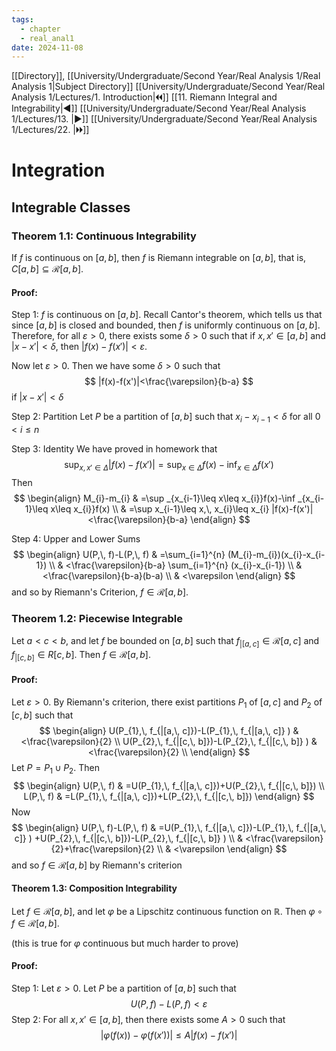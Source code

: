 ```yaml
---
tags:
  - chapter
  - real_anal1
date: 2024-11-08
---
```

[[Directory]], [[University/Undergraduate/Second Year/Real Analysis 1/Real Analysis 1|Subject Directory]]
[[University/Undergraduate/Second Year/Real Analysis 1/Lectures/1. Introduction|🞀🞀]] [[11. Riemann Integral and Integrability|◀]] [[University/Undergraduate/Second Year/Real Analysis 1/Lectures/13. |▶]] [[University/Undergraduate/Second Year/Real Analysis 1/Lectures/22. |🞂🞂]]
# Integration
## Integrable Classes
### Theorem 1.1: Continuous Integrability
If $f$ is continuous on ${} [a,\, b] {}$, then $f$ is Riemann integrable on ${} [a,\, b] {}$, that is, ${} C[a,\, b] \subseteq \mathcal{R}[a,\, b] {}$. 
#### Proof:
Step 1: $f$ is continuous on ${} [a,\, b] {}$.
Recall Cantor's theorem, which tells us that since ${} [a,\, b] {}$ is closed and bounded, then $f$ is uniformly continuous on ${} [a,\, b] {}$. Therefore, for all $\varepsilon>0 {}$, there exists some $\delta>0 {}$ such that if ${} x,\, x' \in [a,\, b] {}$ and ${} |x-x'|<\delta {}$, then ${} |f(x)-f(x')|<\varepsilon {}$. 

Now let $\varepsilon>0 {}$. Then we have some $\delta>0 {}$ such that 
$$
|f(x)-f(x')|<\frac{\varepsilon}{b-a}
$$
if ${} |x-x'|<\delta {}$

Step 2: Partition
Let ${} P$ be a partition of ${} [a,\, b] {}$ such that ${} x_{i}-x_{i-1}<\delta {}$ for all ${} 0<i\leq n {}$

Step 3: Identity
We have proved in homework that
$$
\sup _{x,\, x' \in \Delta} |f(x)-f(x')|=\sup _{x \in \Delta}f(x)-\inf _{x \in \Delta} f(x')
$$
Then
$$
\begin{align}
 M_{i}-m_{i} & =\sup _{x_{i-1}\leq x\leq x_{i}}f(x)-\inf _{x_{i-1}\leq x\leq x_{i}}f(x)   \\
 & =\sup x_{i-1}\leq x,\, x_{i}\leq x_{i} |f(x)-f(x')|<\frac{\varepsilon}{b-a}
 \end{align}
$$

Step 4: Upper and Lower Sums
$$
\begin{align}
U(P,\, f)-L(P,\, f) & =\sum_{i=1}^{n} (M_{i}-m_{i})(x_{i}-x_{i-1}) \\
 & <\frac{\varepsilon}{b-a} \sum_{i=1}^{n} (x_{i}-x_{i-1}) \\
 & <\frac{\varepsilon}{b-a}(b-a) \\
 & <\varepsilon
\end{align}
$$
and so by Riemann's Criterion, ${} f \in \mathcal{R}[a,\, b] {}$. 
### Theorem 1.2: Piecewise Integrable
Let ${} a<c<b {}$, and let $f$ be bounded on ${} [a,\, b] {}$ such that ${} f_{|[a,\, c]} \in \mathcal{R}[a,\, c] {}$ and ${} f_{|[c,\, b]} \in R[c,\, b] {}$. Then ${} f \in \mathcal{R}[a,\, b] {}$.
#### Proof:
Let ${} \varepsilon>0 {}$. By Riemann's criterion, there exist partitions ${} P_{1}$ of ${} [a,\, c] {}$ and $P_{2}$ of ${} [c,\, b] {}$ such that
$$
\begin{align}
U(P_{1},\, f_{|[a,\, c]})-L(P_{1},\, f_{|[a,\, c]}  )  & <\frac{\varepsilon}{2} \\
 U(P_{2},\, f_{|[c,\, b]})-L(P_{2},\, f_{|[c,\, b]}  ) &  <\frac{\varepsilon}{2} \\
\end{align}
$$
Let ${} P=P_{1} \cup P_{2} {}$. Then
$$
\begin{align}
U(P,\, f) & =U(P_{1},\, f_{|[a,\, c]})+U(P_{2},\, f_{|[c,\, b]}) \\
L(P,\, f) & =L(P_{1},\, f_{|[a,\, c]})+L(P_{2},\, f_{|[c,\, b]})
\end{align}
$$
Now
$$
\begin{align}
U(P,\, f)-L(P,\, f) & =U(P_{1},\, f_{|[a,\, c]})-L(P_{1},\, f_{|[a,\, c]}  ) +U(P_{2},\, f_{|[c,\, b]})-L(P_{2},\, f_{|[c,\, b]}  )  \\
 & <\frac{\varepsilon}{2}+\frac{\varepsilon}{2} \\
 & <\varepsilon
\end{align}
$$
and so ${} f \in \mathcal{R}[a,\, b] {}$ by Riemann's criterion

#### Theorem 1.3: Composition Integrability
Let ${} f \in \mathcal{R}[a,\, b] {}$, and let $\varphi$ be a Lipschitz continuous function on $\mathbb{R}$. Then ${} \varphi \circ  f \in \mathcal{R}[a,\, b] {}$. 

(this is true for $\varphi {}$ continuous but much harder to prove)
#### Proof:
Step 1:
Let ${} \varepsilon>0 {}$. Let ${} P$ be a partition of ${} [a,\, b] {}$ such that
$$
U(P,\, f)-L(P,\, f)<\varepsilon
$$
Step 2:
For all ${} x,\, x' \in [a,\, b] {}$, then there exists some $A>0$ such that
$$
|\varphi(f(x))-\varphi(f(x'))| \leq A |f(x)-f(x')|
$$ 